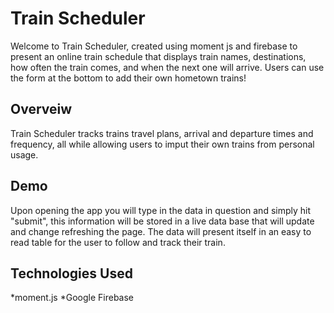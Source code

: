 # Train Scheduler
Welcome to Train Scheduler, created using moment js and firebase to present an online train schedule that displays train names, 
destinations, how often the train comes, and when the next one will arrive.  Users can use the form at the bottom to add their own hometown trains!
## Overveiw
Train Scheduler tracks trains travel plans, arrival and departure times and frequency, all while allowing users to imput their own trains from personal usage.
## Demo
Upon opening the app you will type in the data in question and simply hit "submit", this information will be stored in a live data base that will update and change refreshing the page. The data will present itself in an easy to read table for the user to follow and track their train.
## Technologies Used
  *moment.js
  *Google Firebase
